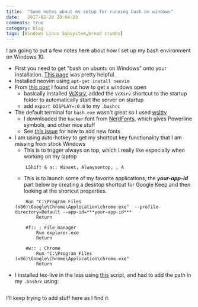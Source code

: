 ```yaml
---
title:  "Some notes about my setup for running bash on windows"
date:   2017-02-20 20:04:23
comments: true
category: blog
tags: [Windows Linux Subsystem,bread crumbs]
---
```

I am going to put a few notes here about how I set up my bash environment on Windows 10.

* First you need to get "bash on ubuntu on Windows" onto your installation. [This page](https://gist.github.com/MadLittleMods/0e38f03774fb16e8d698175e505f1f3e) was pretty helpful.
* Installed neovim using `apt-get install neovim`
* From [this post](https://github.com/Microsoft/BashOnWindows/issues/637) I found out how to get x windows open
    * basically installed [VcXsrv](https://sourceforge.net/projects/vcxsrv/), added the `VcXsrv` shortcut to the startup folder to automatically start the server on startup
    * add `export DISPLAY=:0.0` to my `.bashrc`
* The default terminal for `bash.exe` wasn't great so I used [wsltty](https://github.com/mintty/wsltty)
    * I downloaded the `hacker` font from [NerdFonts](https://github.com/ryanoasis/nerd-fonts), which gives Powerline symbols, and other nice stuff
    * See [this issue](https://github.com/mintty/wsltty/issues/29) for how to add new fonts
* I am using auto-hotkey to get my shortcut key functionality that I am missing from stock Windows
    * This is to trigger always on top, which I really like especially when working on my laptop
    ``` If GetKeyState("Alt","P") ; This makes Alt-LShift-a the shortcut for always on top
        LShift & a:: Winset, Alwaysontop, , A
    ```
    * This is to launch some of my favorite applications, the ***your-app-id*** part below by creating a desktop shortcut for Google Keep and then looking at the shortcut properties.
    ``` #k:: ; Google Keep
        Run "C:\Program Files (x86)\Google\Chrome\Application\chrome.exe"  --profile-directory=Default --app-id=***your-app-id***
            Return

        #f:: ; File manager
            Run explorer.exe
            Return

        #w:: ; Chrome
            Run "C:\Program Files (x86)\Google\Chrome\Application\chrome.exe"
            Return
    ```
* I installed tex-live in the lxss using [this](https://github.com/scottkosty/install-tl-ubuntu) script, and had to add the path in my `.bashrc` using:
    ```PATH=/usr/local/texlive/2016/bin/x86_64-linux/:$PATH
    ```

I'll keep trying to add stuff here as I find it. 
